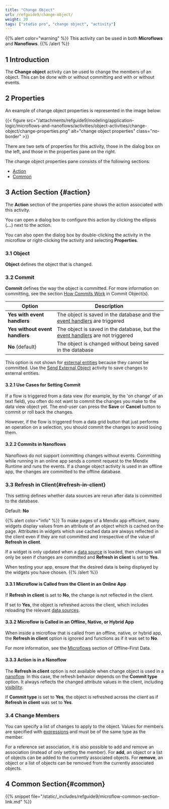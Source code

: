 ```yaml
---
title: "Change Object"
url: /refguide9/change-object/
weight: 20
tags: ["studio pro", "change object", "activity"]
---
```


{{% alert color="warning" %}}
This activity can be used in both **Microflows** and **Nanoflows**.
{{% /alert %}}

## 1 Introduction

The **Change object** activity can be used to change the members of an object. This can be done with or without committing and with or without events.

## 2 Properties

An example of change object properties is represented in the image below:

{{< figure src="/attachments/refguide9/modeling/application-logic/microflows-and-nanoflows/activities/object-activities/change-object/change-properties.png" alt="change object properties" class="no-border" >}}

There are two sets of properties for this activity, those in the dialog box on the left, and those in the properties pane on the right.

The change object properties pane consists of the following sections:

* [Action](#action)
* [Common](#common)

## 3 Action Section {#action}

The **Action** section of the properties pane shows the action associated with this activity.

You can open a dialog box to configure this action by clicking the ellipsis (**…**) next to the action.

You can also open the dialog box by double-clicking the activity in the microflow or right-clicking the activity and selecting **Properties**.

### 3.1 Object

**Object** defines the object that is changed.

### 3.2 Commit

**Commit** defines the way the object is committed. For more information on committing, see the section [How Commits Work](/refguide9/committing-objects/#how-commits-work) in Commit Object(s).

| Option | Description |
| --- | --- |
| **Yes with event handlers** | The object is saved in the database and the [event handlers](/refguide9/event-handlers/) are triggered |
| **Yes without event handlers** | The object is saved in the database, but the [event handlers](/refguide9/event-handlers/) are not triggered |
| **No** (default)| The object is changed without being saved in the database |

This option is not shown for [external entities](/refguide9/external-entities/) because they cannot be committed. Use the [Send External Object](/refguide9/send-external-object/) activity to save changes to external entities.

#### 3.2.1 Use Cases for Setting Commit

If a flow is triggered from a data view (for example, by the 'on change' of an text field), you often do not want to commit the changes you make to the data view object yet. The end-user can press the **Save** or **Cancel** button to commit or roll back the changes.

However, if the flow is triggered from a data grid button that just performs an operation on a selection, you should commit the changes to avoid losing them.

#### 3.2.2 Commits in Nanoflows

Nanoflows do not support committing changes without events. Committing while running in an online app sends a commit request to the Mendix Runtime and runs the events. If a change object activity is used in an offline app, the changes are committed to the offline database.

### 3.3 Refresh in Client{#refresh-in-client}

This setting defines whether data sources are rerun after data is committed to the database.

Default: **No**

{{% alert color="info" %}}
To make pages of a Mendix app efficient, many widgets display values from an attribute of an object which is cached on the page. Attributes in widgets which use cached data are always reflected in the client even if they are not committed and irrespective of the value of **Refresh in client**.

If a widget is only updated when a [data source](/refguide9/data-sources/) is loaded, then changes will only be seen if changes are committed and **Refresh in client** is set to **Yes**.

When testing your app, ensure that the desired data is being displayed by the widgets you have chosen.
{{% /alert %}}

#### 3.3.1 Microflow is Called from the Client in an Online App

If **Refresh in client** is set to **No**, the change is not reflected in the client.

If set to **Yes**, the object is refreshed across the client, which includes reloading the relevant [data sources](/refguide9/data-sources/).

#### 3.3.2 Microflow is Called in an Offline, Native, or Hybrid App

When inside a microflow that is called from an offline, native, or hybrid app, the **Refresh in client** option is ignored and functions as if it was set to **No**.

For more information, see the [Microflows](/refguide9/mobile/building-efficient-mobile-apps/offlinefirst-data/best-practices/#microflows) section of Offline-First Data.

#### 3.3.3 Action is in a Nanoflow

The **Refresh in client** option is not available when change object is used in a [nanoflow](/refguide9/nanoflows/). In this case, the refresh behavior depends on the **Commit type** option. It always reflects the changed attribute values in the client, including [visibility](/refguide9/common-widget-properties/#visibility-properties).

If **Commit type** is set to **Yes**, the object is refreshed across the client as if **Refresh in client** was set to **Yes**.

### 3.4 Change Members

You can specify a list of changes to apply to the object. Values for members are specified with [expressions](/refguide9/expressions/) and must be of the same type as the member.

For a reference set association, it is also possible to add and remove an association (instead of only setting the member). For **add**, an object or a list of objects can be added to the currently associated objects. For **remove**, an object or a list of objects can be removed from the currently associated objects.

## 4 Common Section{#common}

{{% snippet file="/static/_includes/refguide9/microflow-common-section-link.md" %}}
